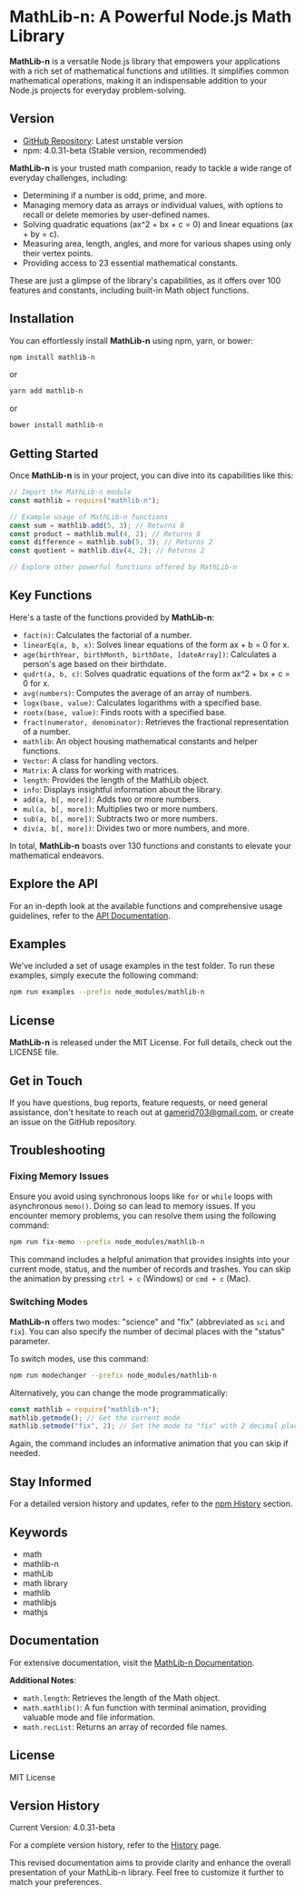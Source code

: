 # MathLib-n: A Powerful Node.js Math Library

**MathLib-n** is a versatile Node.js library that empowers your applications with a rich set of mathematical functions and utilities. It simplifies common mathematical operations, making it an indispensable addition to your Node.js projects for everyday problem-solving.

## Version

- [GitHub Repository](https://github.com/marufHasan24/mathlib.git): Latest unstable version
- npm: 4.0.31-beta (Stable version, recommended)

**MathLib-n** is your trusted math companion, ready to tackle a wide range of everyday challenges, including:

- Determining if a number is odd, prime, and more.
- Managing memory data as arrays or individual values, with options to recall or delete memories by user-defined names.
- Solving quadratic equations (ax^2 + bx + c = 0) and linear equations (ax + by = c).
- Measuring area, length, angles, and more for various shapes using only their vertex points.
- Providing access to 23 essential mathematical constants.

These are just a glimpse of the library's capabilities, as it offers over 100 features and constants, including built-in Math object functions.

## Installation

You can effortlessly install **MathLib-n** using npm, yarn, or bower:

```bash
npm install mathlib-n
```

or

```bash
yarn add mathlib-n
```

or

```bash
bower install mathlib-n
```

## Getting Started

Once **MathLib-n** is in your project, you can dive into its capabilities like this:

```javascript
// Import the MathLib-n module
const mathlib = require("mathlib-n");

// Example usage of MathLib-n functions
const sum = mathlib.add(5, 3); // Returns 8
const product = mathlib.mul(4, 2); // Returns 8
const difference = mathlib.sub(5, 3); // Returns 2
const quotient = mathlib.div(4, 2); // Returns 2

// Explore other powerful functions offered by MathLib-n
```

## Key Functions

Here's a taste of the functions provided by **MathLib-n**:

- `fact(n)`: Calculates the factorial of a number.
- `linearEq(a, b, x)`: Solves linear equations of the form ax + b = 0 for x.
- `age(birthYear, birthMonth, birthDate, [dateArray])`: Calculates a person's age based on their birthdate.
- `qudrt(a, b, c)`: Solves quadratic equations of the form ax^2 + bx + c = 0 for x.
- `avg(numbers)`: Computes the average of an array of numbers.
- `logx(base, value)`: Calculates logarithms with a specified base.
- `rootx(base, value)`: Finds roots with a specified base.
- `fract(numerator, denominator)`: Retrieves the fractional representation of a number.
- `mathlib`: An object housing mathematical constants and helper functions.
- `Vector`: A class for handling vectors.
- `Matrix`: A class for working with matrices.
- `length`: Provides the length of the MathLib object.
- `info`: Displays insightful information about the library.
- `add(a, b[, more])`: Adds two or more numbers.
- `mul(a, b[, more])`: Multiplies two or more numbers.
- `sub(a, b[, more])`: Subtracts two or more numbers.
- `div(a, b[, more])`: Divides two or more numbers, and more.

In total, **MathLib-n** boasts over 130 functions and constants to elevate your mathematical endeavors.

## Explore the API

For an in-depth look at the available functions and comprehensive usage guidelines, refer to the [API Documentation](https://marufhasan24.github.io/mathlib_wiki/wiki.html).

## Examples

We've included a set of usage examples in the test folder. To run these examples, simply execute the following command:

```bash
npm run examples --prefix node_modules/mathlib-n
```

## License

**MathLib-n** is released under the MIT License. For full details, check out the LICENSE file.

## Get in Touch

If you have questions, bug reports, feature requests, or need general assistance, don't hesitate to reach out at <gamerid703@gmail.com>, or create an issue on the GitHub repository.

## Troubleshooting

### Fixing Memory Issues

Ensure you avoid using synchronous loops like `for` or `while` loops with asynchronous `memo()`. Doing so can lead to memory issues. If you encounter memory problems, you can resolve them using the following command:

```bash
npm run fix-memo --prefix node_modules/mathlib-n
```

This command includes a helpful animation that provides insights into your current mode, status, and the number of records and trashes. You can skip the animation by pressing `ctrl + c` (Windows) or `cmd + c` (Mac).

### Switching Modes

**MathLib-n** offers two modes: "science" and "fix" (abbreviated as `sci` and `fix`). You can also specify the number of decimal places with the "status" parameter.

To switch modes, use this command:

```bash
npm run modechanger --prefix node_modules/mathlib-n
```

Alternatively, you can change the mode programmatically:

```javascript
const mathlib = require("mathlib-n");
mathlib.getmode(); // Get the current mode
mathlib.setmode("fix", 2); // Set the mode to "fix" with 2 decimal places
```

Again, the command includes an informative animation that you can skip if needed.

## Stay Informed

For a detailed version history and updates, refer to the [npm History](https://www.npmjs.com/package/mathlib-n?activeTab=versions) section.

## Keywords

- math
- mathlib-n
- mathLib
- math library
- mathlib
- mathlibjs
- mathjs

## Documentation

For extensive documentation, visit the [MathLib-n Documentation](https://marufhasan24.github.io/mathlib_wiki/wiki.html).

**Additional Notes**:

- `math.length`: Retrieves the length of the Math object.
- `math.mathlib()`: A fun function with terminal animation, providing valuable mode and file information.
- `math.recList`: Returns an array of recorded file names.

## License

MIT License

## Version History

Current Version: 4.0.31-beta

For a complete version history, refer to the [History](https://marufhasan24.github.io/mathlib_wiki/history.html) page.

This revised documentation aims to provide clarity and enhance the overall presentation of your MathLib-n library. Feel free to customize it further to match your preferences.
